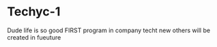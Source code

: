 # Techyc-1
Dude life is so good
FIRST program in company techt
new others will be created in fueuture
